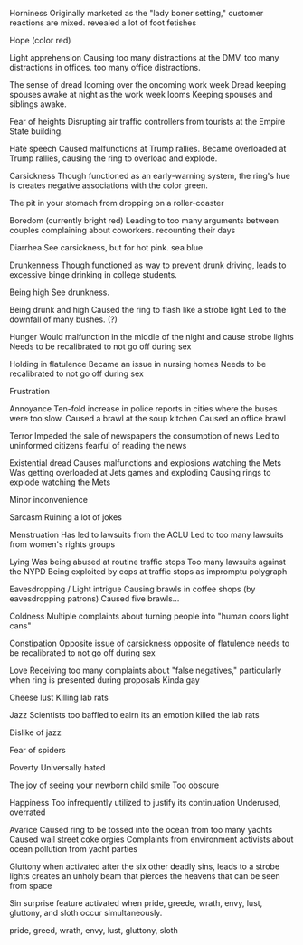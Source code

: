 

Horniness
Originally marketed as the "lady boner setting," customer reactions are mixed. 
revealed a lot of foot fetishes 

Hope (color red)

Light apprehension
Causing too many distractions at the DMV.
too many distractions in offices.
too many office distractions.

The sense of dread looming over the oncoming work week
Dread 
keeping spouses awake at night as the work week looms
Keeping spouses and siblings awake.

Fear of heights
Disrupting air traffic controllers from tourists at the Empire State building.

Hate speech
Caused malfunctions at Trump rallies.
Became overloaded at Trump rallies, causing the ring to overload and explode.

Carsickness 
Though functioned as an early-warning system, the ring's hue is creates negative associations with the color green.

The pit in your stomach from dropping on a roller-coaster


Boredom (currently bright red)
Leading to too many arguments between couples complaining about coworkers.
recounting their days

Diarrhea 
See carsickness, but for hot pink.
sea blue

Drunkenness
Though functioned as way to prevent drunk driving, leads to excessive binge drinking in college students.

Being high
See drunkness.

Being drunk and high 
Caused the ring to flash like a strobe light
Led to the downfall of many bushes. (?)

Hunger
Would malfunction in the middle of the night and cause strobe lights 
Needs to be recalibrated to not go off during sex

Holding in flatulence
Became an issue in nursing homes
Needs to be recalibrated to not go off during sex

Frustration 

Annoyance
Ten-fold increase in police reports in cities where the buses were too slow.
Caused a brawl at the soup kitchen
Caused an office brawl 

Terror
Impeded the sale of newspapers
the consumption of news
Led to uninformed citizens fearful of reading the news

Existential dread
Causes malfunctions and explosions watching the Mets
Was getting overloaded at Jets games and exploding
Causing rings to explode watching the Mets

Minor inconvenience 

Sarcasm
Ruining a lot of jokes

Menstruation
Has led to lawsuits from the ACLU
Led to too many lawsuits from women's rights groups

Lying
Was being abused at routine traffic stops
Too many lawsuits against the NYPD
Being exploited by cops at traffic stops 
as impromptu polygraph

Eavesdropping / Light intrigue
Causing brawls in coffee shops (by eavesdropping patrons)
Caused five brawls...

Coldness
Multiple complaints about turning people into "human coors light cans"

Constipation 
Opposite issue of carsickness
opposite of flatulence
needs to be recalibrated to not go off during sex

Love
Receiving too many complaints about "false negatives," particularly when ring is presented during proposals
Kinda gay

Cheese lust
Killing lab rats

Jazz
Scientists too baffled to ealrn its an emotion
killed the lab rats

Dislike of jazz

Fear of spiders

Poverty
Universally hated

The joy of seeing your newborn child smile 
Too obscure

Happiness
Too infrequently utilized to justify its continuation 
Underused, overrated

Avarice
Caused ring to be tossed into the ocean from too many yachts
Caused wall street coke orgies
Complaints from environment activists about ocean pollution from yacht parties

Gluttony
when activated after the six other deadly sins, leads to a strobe lights
creates an unholy beam that pierces the heavens
that can be seen from space

Sin 
surprise feature activated when pride, greede, wrath, envy, lust, gluttony, and sloth occur simultaneously. 

pride, greed, wrath, envy, lust, gluttony, sloth



